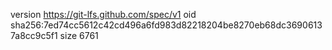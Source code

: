 version https://git-lfs.github.com/spec/v1
oid sha256:7ed74cc5612c42cd496a6fd983d82218204be8270eb68dc36906137a8cc9c5f1
size 6761
